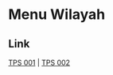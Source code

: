 # Menu Wilayah

## Link

[TPS 001](https://github.com/gigit-pemilu/pemilu-2024-21-kepulauan-riau/tree/main/pileg-dpr/hitung-suara/sub/21-kepulauan-riau/sub/05-kepulauan-anambas/sub/03-siantan-timur/sub/2005-air-putih/sub/001-tps)
 | 
[TPS 002](https://github.com/gigit-pemilu/pemilu-2024-21-kepulauan-riau/tree/main/pileg-dpr/hitung-suara/sub/21-kepulauan-riau/sub/05-kepulauan-anambas/sub/03-siantan-timur/sub/2005-air-putih/sub/002-tps)

